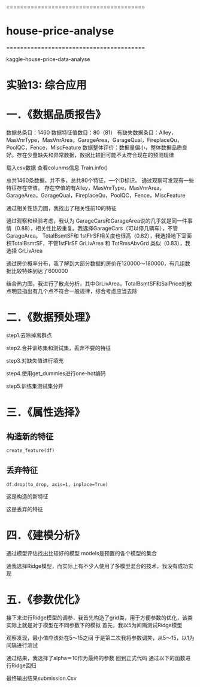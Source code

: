 ========================================
# house-price-analyse
========================================  

kaggle-house-price-data-analyse 

# 实验13: 综合应用  

# 一．《数据品质报告》  

数据总条目：1460
数据特征值数目：80（81）
有缺失数据条目：Alley，MasVnrType，MasVnrArea，GarageArea，GarageQual，FireplaceQu，PoolQC，Fence，MiscFeature
数据整体评价：数据量偏小，整体数据品质良好。存在少量缺失和异常数据，数据比较旧可能不太符合现在的预测规律

载入csv数据
查看colunms信息
Train.info()

总共1460条数据，并不多，总共80个特征，一个ID标识。
通过观察可发现有一些特征存在空值。
存在空值的有Alley，MasVnrType，MasVnrArea，GarageArea，GarageQual，FireplaceQu，PoolQC，Fence，MiscFeature



通过相关性热力图，我找出了相关性前10的特征

通过观察和经验考虑，我认为
GarageCars和GarageArea说的几乎就是同一件事情（0.88），相关性比较重复。我选择GarageCars（可以停几辆车），不管GarageArea。
TotalBsmtSF和 1stFlrSF相关度也很高（0.82），我选择地下室面积TotalBsmtSF，不管1stFlrSF
GrLivArea 和 TotRmsAbvGrd 类似（0.83），我选择 GrLivArea


通过房价概率分布，我了解到大部分数据的房价在120000～180000，有几组数据比较特殊到达了600000


结合热力图，我进行了散点分析，其中GrLivArea，TotalBsmtSF和SalPrice的散点明显指出有几个点不符合一般规律，综合考虑应当去除


# 二．《数据预处理》  

step1.去除掉离群点

step2.合并训练集和测试集，丢弃不要的特征

step3.对缺失值进行填充

step4.使用get_dummies进行one-hot编码 

step5.训练集测试集分开


# 三．《属性选择》  

## 构造新的特征
    create_feature(df)
## 丢弃特征
    df.drop(to_drop, axis=1, inplace=True)
这是构造的新特征

这是丢弃的特征

# 四．《建模分析》

通过模型评估找出比较好的模型
models是预置的各个模型的集合

通我选择Ridge模型，而实际上有不少人使用了多模型混合的技术，我没有成功实现

# 五．《参数优化》
接下来进行Ridge模型的调参，我首先构造了grid类，用于方便参数的优化，该类实际上就是对于模型在不同参数下的模拟
首先，我以5为间隔测试Ridge模型

观察发现，最小值应该处在5～15之间
于是第二次我将参数调笑，从5～15，以1为间隔进行测试

通过结果，我选择了alpha＝10作为最终的参数
回到正式代码
通过以下的函数进行Ridge回归

最终输出结果submission.Csv
